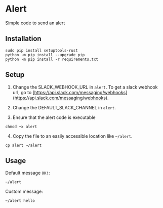 # Alert
Simple code to send an alert

## Installation
```
sudo pip install setuptools-rust
python -m pip install --upgrade pip
python -m pip install -r requirements.txt
```

## Setup

1. Change the SLACK_WEBHOOK_URL in `alert`. To get a slack webhook url, go to [https://api.slack.com/messaging/webhooks](https://api.slack.com/messaging/webhooks).

2. Change the DEFAULT_SLACK_CHANNEL in `alert`.

3. Ensure that the alert code is executable
```
chmod +x alert
```
4. Copy the file to an easily accessible location like `~/alert`.
```
cp alert ~/alert
```

## Usage
Default message `OK!`:
```
~/alert
```
Custom message:
```
~/alert hello
```
